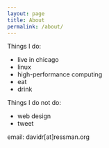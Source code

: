 ```yaml
---
layout: page
title: About
permalink: /about/
---
```


Things I do:
<ul>
    <li> live in chicago</li>
    <li> linux</li>
    <li> high-performance computing</li>
    <li> eat</li>
    <li> drink</li>
</ul>
Things I do not do:
<ul>
    <li> web design</li>
    <li> tweet</li>
</ul>

email: davidr[at]ressman.org
